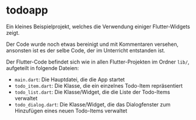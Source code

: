 # todoapp

Ein kleines Beispielprojekt, welches die Verwendung einiger Flutter-Widgets zeigt.

Der Code wurde noch etwas bereinigt und mit Kommentaren versehen, ansonsten ist es der selbe Code, der im Unterricht entstanden ist.

Der Flutter-Code befindet sich wie in allen Flutter-Projekten im Ordner `lib/`, aufgeteilt in folgende Dateien:

- `main.dart`: Die Hauptdatei, die die App startet
- `todo_item.dart`: Die Klasse, die ein einzelnes Todo-Item repräsentiert
- `todo_list.dart`: Die Klasse/Widget, die die Liste der Todo-Items verwaltet
- `todo_dialog.dart`: Die Klasse/Widget, die das Dialogfenster zum Hinzufügen eines neuen Todo-Items verwaltet